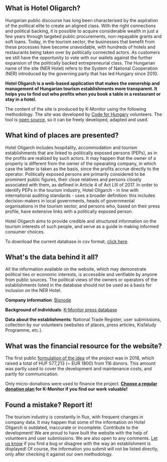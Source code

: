 <section>

# What is Hotel Oligarch?

Hungarian public discourse has long been characterised by the aspiration of the political elite to create an aligned class. With the right connections and political backing, it is possible to acquire considerable wealth in just a few years through targeted public procurements, non-repayable grants and soft loans. Today, in the tourism sector, the businesses that benefit from these processes have become unavoidable, with hundreds of hotels and restaurants being taken over by politically connected actors. As customers we still have the opportunity to vote with our wallets against the further expansion of the politically backed entrepreneurial class.
The Hungarian name of the site (NER Hotel) refers to the System of National Cooperation (NER) introduced by the governing party that has led Hungary since 2010.

**Hotel Oligarch is a web-based application that makes the ownership and management of Hungarian tourism establishments more transparent. It helps you to find out who profits when you book a table in a restaurant or stay in a hotel.**

The content of the site is produced by K-Monitor using the following methodology. The site was developed by [Code for Hungary](https://code4.hu/) volunteers. The tool is [open source](https://github.com/Code-for-Hungary/nerhotel), so it can be freely developed, adapted and used.
</section>
<section>
  
## What kind of places are presented?

Hotel Oligarch includes hospitality, accommodation and tourism establishments that are linked to politically exposed persons (PEPs), as in the profits are realized by such actors. It may happen that the owner of a property is different from the owner of the opearating company, in which case the latter is taken as the basis, since the profits accrue directly to the operator. Politically exposed persons are primarily considered to be prominent public figures, their close relatives and persons closely associated with them, as defined in Article 4 of Act LIII of 2017. In order to identify PEPs in the tourism industry, Hotel Oligarch - in line with international auditing standards - uses a broader definition: this includes decision-makers in local governments, heads of governmental organisations in the tourism sector, and persons who, based on their press profile, have extensive links with a politically exposed person.

Hotel Oligarch aims to provide credible and structured information on the tourism interests of such people, and serve as a guide in making informed consumer choices.

To download the current database in csv format, [click here](/data-export).
</section>
<section>
  
## What's the data behind it all?
All the information available on the website, which may demonstrate political ties or economic interests, is accessible and verifiable by anyone from public sources. The political views of the owners or operators of the establishments listed in the database should not be used as a basis for inclusion on the NER Hotel.

**Company information**: [Bisnode](https://partnercontrol.hu)

**Background of individuals**: [K-Monitor press database](https://adatbazis.k-monitor.hu)

**Data about the establishments**: National Trade Register, user submissions, collection by our volunteers (websites of places, press articles, Kisfaludy Programme, etc.).
</section>
<section>
  
## What was the financial resource for the website?
The first public [formulation of the idea](https://k.blog.hu/2018/08/30/hotel_oligarch) of the project was in 2018, which raised a total of HUF 577,213 (~ EUR 1800) from 116 donors. This amount was partly used to cover the development and maintenance costs, and partly for communication.

Only micro-donations were used to finance the project.
**[Choose a regular donation plan](https://k-monitor.hu/support) for K-Monitor if you find our work valuable!**
</section>
<section>
  
## Found a mistake? Report it!
The tourism industry is constantly in flux, with frequent changes in company data. It may happen that some of the information on Hotel Oligarch is outdated, inaccurate or incomplete.
Contribute to the development! We are proud to have built the website with the help of volunteers and user submissions. We are also open to any comments. [Let us know](info@k-monitor.hu) if you find a bug or disagree with the way an establishment is displayed! Of course, the information you submit will not be listed directly, only after checking it against our own methodology.
